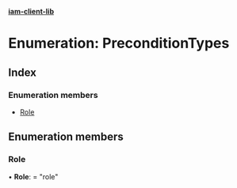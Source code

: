 **[iam-client-lib](../README.md)**

# Enumeration: PreconditionTypes

## Index

### Enumeration members

* [Role](preconditiontypes.md#role)

## Enumeration members

### Role

•  **Role**:  = "role"
